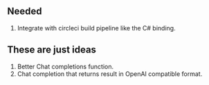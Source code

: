 ## Needed
1. Integrate with circleci build pipeline like the C# binding.

## These are just ideas
1. Better Chat completions function.
2. Chat completion that returns result in OpenAI compatible format.
